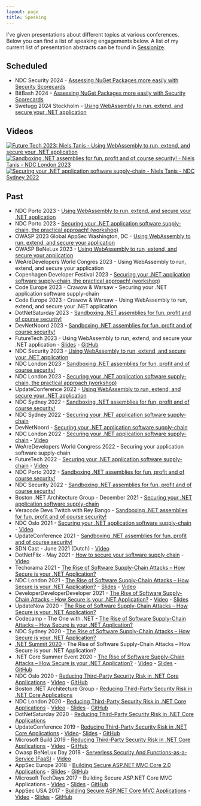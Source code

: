 ```yaml
---
layout: page
title: Speaking
---
```


I've given presentations about different topics at various conferences. Below you can find a list of speaking engagements below. A list of my current list of presentation abstracts can be found in [Sessionize](https://sessionize.com/nielstanis/).

## Scheduled

- NDC Security 2024 - [Assessing NuGet Packages more easily with Security Scorecards](https://ndc-security.com/agenda/assessing-nuget-packages-more-easily-with-security-scorecards-0x8x/01l9zdcmcx1)
- BitBash 2024 - [Assessing NuGet Packages more easily with Security Scorecards](https://www.bitbash.nl)
- Swetugg 2024 Stockholm - [Using WebAssembly to run, extend, and secure your .NET application](https://swetugg.se/sthlm-2024/speakers/niels-tanis)

## Videos

[![Future Tech 2023: Niels Tanis - Using WebAssembly to run, extend, and secure your .NET application](https://img.youtube.com/vi/6W25YjFFpJY/0.jpg)](https://www.youtube.com/watch?v=6W25YjFFpJY "Future Tech 2023: Niels Tanis - Using WebAssembly to run, extend, and secure your .NET application")
[![Sandboxing .NET assemblies for fun, profit and of course security! - Niels Tanis - NDC London 2023](https://img.youtube.com/vi/NxV19P7VKyI/0.jpg)](https://www.youtube.com/watch?v=NxV19P7VKyI "Sandboxing .NET assemblies for fun, profit and of course security! - Niels Tanis - NDC London 2023")
[![Securing your .NET application software supply-chain - Niels Tanis - NDC Sydney 2022](https://img.youtube.com/vi/mFiAhYaKao4/0.jpg)](https://www.youtube.com/watch?v=mFiAhYaKao4 "Securing your .NET application software supply-chain - Niels Tanis - NDC Sydney 2022")


## Past


- NDC Porto 2023 - [Using WebAssembly to run, extend, and secure your .NET application](https://ndcporto.com/agenda/using-webassembly-to-run-extend-and-secure-your-net-application-0njh/0c3ybbuclrf)
- NDC Porto 2023 - [Securing your .NET application software supply-chain, the practical approach! (workshop)](https://ndcporto.com/agenda/part-12-securing-your-net-application-software-supply-chain-the-practical-approach-workshop-0ty2/0p80w24d3ya)
- OWASP 2023 Global AppSec Washington, DC - [Using WebAssembly to run, extend, and secure your application](https://owasp2023globalappsecwashin.sched.com/event/1OM3A/using-webassembly-to-run-extend-and-secure-your-application)
- OWASP BeNeLux 2023 - [Using WebAssembly to run, extend, and secure your application](https://www.owaspbenelux.eu/program/talks#Niels-Tanis)
- WeAreDevelopers World Congres 2023 - Using WebAssembly to run, extend, and secure your application
- Copenhagen Developer Festival 2023 - [Securing your .NET application software supply-chain, the practical approach! (workshop)](https://cphdevfest.com/speakers/niels-tanis)
- Code Europe 2023 - Crawow & Warsaw - Securing your .NET application software supply-chain 
- Code Europe 2023 - Crawow & Warsaw - Using WebAssembly to run, extend, and secure your .NET application
- DotNetSaturday 2023 - [Sandboxing .NET assemblies for fun, profit and of course security!](https://dotnedsaturday.nl/sessions/sandboxing-net-assemblies-for-fun-profit-and-of-course-security/)
- DevNetNoord 2023 - [Sandboxing .NET assemblies for fun, profit and of course security!](https://devnetnoord.nl/#sandboxingdotnet) 
- FutureTech 2023 - Using WebAssembly to run, extend, and secure your .NET application - [Slides](https://github.com/nielstanis/FutureTech2023/blob/main/Slides/FutureTech2023-WASM.pdf) - [GitHub](https://github.com/nielstanis/FutureTech2023)
- NDC Security 2023 - [Using WebAssembly to run, extend, and secure your .NET application](https://ndc-security.com/agenda/using-webassembly-to-run-extend-and-secure-your-net-application-0dlk/0osljmitryd)
- NDC London 2023 - [Sandboxing .NET assemblies for fun, profit and of course security!](https://ndclondon.com/agenda/sandboxing-net-assemblies-for-fun-profit-and-of-course-security-0el1/07vtzib2mwo) 
- NDC London 2023 - [Securing your .NET application software supply-chain, the practical approach (workshop)](https://ndclondon.com/agenda/securing-your-net-application-software-supply-chain-the-practical-approach-0f2f/0nye43itic8)
- UpdateConference 2022 - [Using WebAssembly to run, extend, and secure your .NET application](https://www.updateconference.net/en/2022/session/using-webassembly-to-run--extend--and-secure-your--net-application)
- NDC Sydney 2022 - [Sandboxing .NET assemblies for fun, profit and of course security!](https://ndcsydney.com/agenda/sandboxing-net-assemblies-for-fun-profit-and-of-course-security-08rl/0iqp154v9q3)
- NDC Sydney 2022 - [Securing your .NET application software supply-chain](https://ndcsydney.com/agenda/securing-your-net-application-software-supply-chain-0v8x/0smzhm3kpdd)
- DevNetNoord - [Securing your .NET application software supply-chain](https://devnetnoord.nl/#supplychain)
- NDC London 2022 - [Securing your .NET application software supply-chain](https://ndclondon.com/agenda/securing-your-net-application-software-supply-chain-0ei3/068cz2it38a) - [Video](https://www.youtube.com/watch?v=n9_dqtDy-2U)
- WeAreDevelopers World Congress 2022 - Securing your application software supply-chain
- FutureTech 2022 - [Securing your .NET application software supply-chain](https://futuretech.nl/speakers/) - [Video](https://www.youtube.com/watch?v=Fr5I0I5Komc)
- NDC Porto 2022 - [Sandboxing .NET assemblies for fun, profit and of course security!](https://ndcporto.com/agenda/sandboxing-net-assemblies-for-fun-profit-and-of-course-security-0hlu/0iujiv7s3s8)
- NDC Security 2022 - [Sandboxing .NET assemblies for fun, profit and of course security!](https://ndc-security.com/agenda/sandboxing-net-assemblies-for-fun-profit-and-of-course-security-0i0c/0xcpe4sdeb0)
- Boston .NET Architecture Group - December 2021 - [Securing your .NET application software supply-chain](https://youtu.be/tQ5I0xhEPbU)
- Veracode Devs Twitch with Rey Bango - [Sandboxing .NET assemblies for fun, profit and of course security!](https://www.twitch.tv/videos/1232606941)
- NDC Oslo 2021 - [Securing your .NET application software supply-chain](https://ndcoslo.com/agenda/securing-your-net-application-software-supply-chain-0r3p/0kkmn6y5kis) - [Video](https://www.youtube.com/watch?v=AFa-P9tvag4)
- UpdateConference 2021 - [Sandboxing .NET assemblies for fun, profit and of course security!](https://www.updateconference.net/en/2021/session/sandboxing--net-assemblies-for-fun--profit-and-of-course-security-)
- SDN Cast - June 2021 (Dutch) - [Video](https://www.youtube.com/watch?v=_3ufFpvvUts&list=PLC5P51a_60YH91NE65bmUXgVxPsfCaxtC&index=3)
- DotNetFlix - May 2021 - [How to secure your software supply chain]() - [Video](https://www.youtube.com/watch?v=J95hRshfF5w)
- Techorama 2021 - [The Rise of Software Supply-Chain Attacks – How Secure is your .NET Application?](https://www.techorama.nl/agenda/session/the-rise-of-software-supplychain-attacks-how-secure-is-your-net-application/)
- NDC London 2021 - [The Rise of Software Supply-Chain Attacks – How Secure is your .NET Application?](https://ndc-london.com/agenda/the-rise-of-software-supply-chain-attacks-how-secure-is-your-net-application-05do/00ql86xtiwj) - [Slides]() - [Video](https://www.youtube.com/watch?v=yiNHhaX-adY)
- DeveloperDeveloperDeveloper 2021 - [The Rise of Software Supply-Chain Attacks – How Secure is your .NET Application?](https://www.developerdeveloperdeveloper.com/) - [Video](https://www.youtube.com/watch?v=5RDfmyBGLcA) - [Slides](https://github.com/nielstanis/ddd2020/blob/main/Slides/DDD2020-supplychain.pdf)
- UpdateNow 2020 - [The Rise of Software Supply-Chain Attacks – How Secure is your .NET Application?](https://www.updateconference.net/en/2020/session/the-rise-of-software-supply-chain-attacks-%E2%80%93-how-secure-is-your--net-application-)
- Codecamp - The One with .NET - [The Rise of Software Supply-Chain Attacks – How Secure is your .NET Application?](https://codecamp.ro/dot-net-conference#speakers)
- NDC Sydney 2020 - [The Rise of Software Supply-Chain Attacks – How Secure is your .NET Application?](https://ndcsydney.com/agenda/the-rise-of-software-supply-chain-attacks-how-secure-is-your-net-application-0fir/0vmum2zcdls)
- [.NET Summit 2020](https://dotnetsummit.by/#speakers/) - The Rise of Software Supply-Chain Attacks – How Secure is your .NET Application?
- .NET Core Summer Event 2020 - [The Rise of Software Supply-Chain Attacks – How Secure is your .NET Application?](https://www.dncse.nl/sessions/the-rise-of-software-supply-chain-attacks-how-secure-is-your-net-application/) - [Video](https://www.youtube.com/watch?v=Pl7fiNbJAd4&t=14303s) - [Slides](https://github.com/nielstanis/dncse2020/blob/main/Slides/DNCSE2020-RiseOfSupplyChainAttacks-Notes.pdf) - [GitHub](https://github.com/nielstanis/dncse2020/)
- NDC Oslo 2020 - [Reducing Third-Party Security Risk in .NET Core Applications](https://ndcoslo.com/talk/reducing-third-party-security-risk-in-net-core-applications/) - [Video](https://www.youtube.com/watch?v=XAPP-hM4ZPQ) - [GitHub](https://github.com/nielstanis/ndclondon2020/)
- Boston .NET Architecture Group - [Reducing Third-Party Security Risk in .NET Core Applications](https://www.meetup.com/en-AU/Boston-NET-Architecture-Group/events/bbjgjrybcjbwb/)
- NDC London 2020 - [Reducing Third-Party Security Risk in .NET Core Applications](https://ndc-london.com/talk/reducing-third-party-security-risk-in-net-core-applications/) - [Video](https://www.youtube.com/watch?v=jA72XrgB_gw) - [Slides](https://github.com/nielstanis/ndclondon2020/blob/master/Slides/NDCSlides.pdf) - [GitHub](https://github.com/nielstanis/ndclondon2020/)
- DotNetSaturday 2020 - [Reducing Third-Party Security Risk in .NET Core Applications](https://dotnedsaturday.nl/sessions/reducing-third-party-security-risk-in-net-core-applications/)
- UpdateConference 2019 - [Reducing Third-Party Security Risk in .NET Core Applications](https://www.updateconference.net/en/2019/speaker/niels-tanis) - [Video](https://www.youtube.com/watch?v=OSrWTxnoMuI)- [Slides](https://github.com/nielstanis/updateconf2019/blob/master/Slides/UpdateConferenceFinal.pdf) - [GitHub](https://github.com/nielstanis/updateconf2019/)
- Microsoft Build 2019 - [Reducing Third-Party Security Risk in .NET Core Applications](https://mybuild.techcommunity.microsoft.com/sessions/77171) - [Video](https://www.youtube.com/watch?v=2QogqhYnsl0) - [GitHub](https://github.com/nielstanis/msbuild2019)
- Owasp BeNeLux Day 2018 - [Serverless Security And Functions-as-a-Service (FaaS)](https://wiki.owasp.org/index.php/OWASP_BeNeLux-Days_2018) - [Video](https://www.youtube.com/watch?v=wuvGmXN0n6Q)
- AppSec Europe 2018 - [Building Secure ASP.NET MVC Core 2.0 Applications](https://appseceurope2018a.sched.com/event/EgXl/building-secure-aspnet-core-mvc-20-applications) - [Slides](https://github.com/nielstanis/AppSecEU2018/blob/master/Slides/AppSecEU%2B-%2BBuilding%2BSecure%2BASP.NET%2BCore%2B2.0%2BMVC%2BApplications.pdf) - [GitHub](https://github.com/nielstanis/AppSecEU2018/)
- Microsoft TechDays 2017 - Building Secure ASP.NET Core MVC Applications - [Video](https://www.youtube.com/watch?v=HmZe6_bXjts) - [Slides](https://github.com/nielstanis/TechDays2017/blob/master/Slides/Building%20Secure%20ASP.NET%20Core%20MVC%20Applications.pdf) - [GitHub](https://github.com/nielstanis/TechDays2017)
- AppSec USA 2017 - [Building Secure ASP.NET Core MVC Applications](https://appsecusa2017.sched.com/event/B25s/building-secure-aspnet-core-mvc-applications?iframe=yes&w=100%&sidebar=no&bg=no) - [Video](https://www.youtube.com/watch?v=0LAQZDNty0E) - [Slides](https://github.com/nielstanis/AppSecUSA2017/blob/master/Slides/AppSecUS%20-%20Building%20Secure%20ASP.NET%20Core%20MVC%20Applications.pdf) - [GitHub](https://github.com/nielstanis/AppSecUSA2017)
